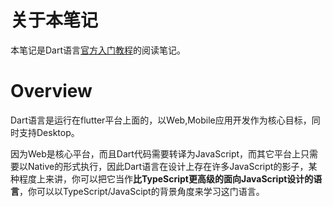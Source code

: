 # 关于本笔记

本笔记是Dart语言[官方入门教程](https://dart.dev/language)的阅读笔记。

# Overview

Dart语言是运行在flutter平台上面的，以Web,Mobile应用开发作为核心目标，同时支持Desktop。

因为Web是核心平台，而且Dart代码需要转译为JavaScript，而其它平台上只需要以Native的形式执行，因此Dart语言在设计上存在许多JavaScript的影子，某种程度上来讲，你可以把它当作**比TypeScript更高级的面向JavaScript设计的语言**，你可以以TypeScript/JavaScipt的背景角度来学习这门语言。



